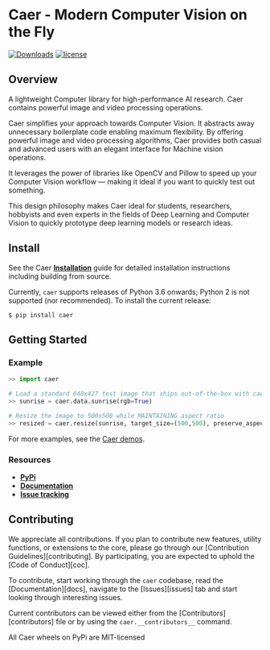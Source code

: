 # Caer -  Modern Computer Vision on the Fly

[![Downloads](https://pepy.tech/badge/caer)](https://pepy.tech/project/caer)
[![license](https://img.shields.io/github/license/jasmcaus/caer?label=license)][license]


## Overview
A lightweight Computer library for high-performance AI research. Caer contains powerful image and video processing operations. 

Caer simplifies your approach towards Computer Vision. It abstracts away unnecessary boilerplate code enabling maximum flexibility. By offering powerful image and video processing algorithms, Caer provides both casual and advanced users with an elegant interface for Machine vision operations.

It leverages the power of libraries like OpenCV and Pillow to speed up your Computer Vision workflow — making it ideal if you want to quickly test out something.

This design philosophy makes Caer ideal for students, researchers, hobbyists and even experts in the fields of Deep Learning and Computer Vision to quickly prototype deep learning models or research ideas.


## Install
See the Caer **[Installation][install]** guide for detailed installation instructions including building from source.

Currently, `caer` supports releases of Python 3.6 onwards; Python 2 is not supported (nor recommended). 
To install the current release:

```shell
$ pip install caer
```


## Getting Started

### Example
```python
>> import caer

# Load a standard 640x427 test image that ships out-of-the-box with caer
>> sunrise = caer.data.sunrise(rgb=True)

# Resize the image to 500x500 while MAINTAINING aspect ratio
>> resized = caer.resize(sunrise, target_size=(500,500), preserve_aspect_ratio=True)
```

For more examples, see the [Caer demos](demos).

### Resources

- [**PyPi**](https://pypi.org/project/caer)
- [**Documentation**](https://github.com/jasmcaus/caer/blob/master/docs/README.md)
- [**Issue tracking**](https://github.com/jasmcaus/caer/issues)

## Contributing

We appreciate all contributions. If you plan to contribute new features, utility functions, or extensions to the core, please go through our [Contribution Guidelines][contributing]. By participating, you are expected to uphold the [Code of Conduct][coc].

To contribute, start working through the `caer` codebase, read the [Documentation][docs], navigate to the [Issues][issues] tab and start looking through interesting issues. 

Current contributors can be viewed either from the [Contributors][contributors] file or by using the `caer.__contributors__` command.


All Caer wheels on PyPi are MIT-licensed


[install]: https://github.com/jasmcaus/caer/blob/master/INSTALL.md
[license]: https://github.com/jasmcaus/caer/blob/master/LICENSE